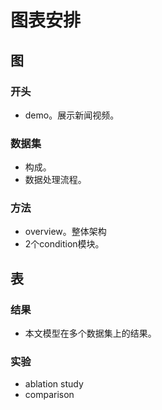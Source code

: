# 图表安排

## 图
### 开头
- demo。展示新闻视频。
### 数据集
- 构成。
- 数据处理流程。
### 方法
- overview。整体架构
- 2个condition模块。

## 表
### 结果
- 本文模型在多个数据集上的结果。
### 实验
- ablation study
- comparison
